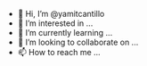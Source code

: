 - 👋 Hi, I’m @yamitcantillo
- 👀 I’m interested in ...
- 🌱 I’m currently learning ...
- 💞️ I’m looking to collaborate on ...
- 📫 How to reach me ...

<!---
yamitcantillo/yamitcantillo is a ✨ special ✨ repository because its `README.md` (this file) appears on your GitHub profile.
You can click the Preview link to take a look at your changes.
--->
